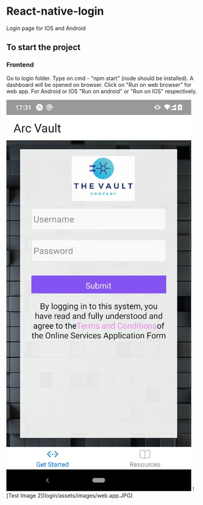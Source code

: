 # React-native-login
Login page for IOS and Android

## To start the project
### Frontend
Go to login folder.
Type on cmd - "npm start" (node should be installed).
A dashboard will be opened on browser.
Click on "Run on web browser" for web app.
For Android or IOS "Run on android" or "Run on IOS" respectively.


![Test Image 1](login/assets/images/android.jpeg)
![Test Image 2](login/assets/images/web app.JPG)
